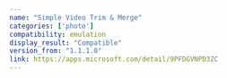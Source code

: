 ```yaml
---
name: "Simple Video Trim & Merge"
categories: ['photo']
compatibility: emulation
display_result: "Compatible"
version_from: "1.1.1.0"
link: https://apps.microsoft.com/detail/9PFDGVNPD3ZC
---
```

